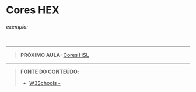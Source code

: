 # Cores HEX





###### exemplo:

``` css
```





***

> **PRÓXIMO AULA:** [Cores HSL](../2.4-cores-hsl)

***


> **FONTE DO CONTEÚDO**:
>
> - [W3Schools - ]()

